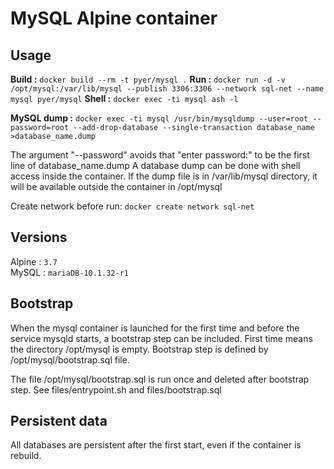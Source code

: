 # MySQL Alpine container


## Usage

**Build :** `docker build --rm -t pyer/mysql .`
**Run   :** `docker run -d -v /opt/mysql:/var/lib/mysql --publish 3306:3306 --network sql-net --name mysql pyer/mysql`
**Shell :** `docker exec -ti mysql ash -l`

**MySQL dump   :** `docker exec -ti mysql /usr/bin/mysqldump --user=root --password=root --add-drop-database --single-transaction database_name >database_name.dump`

The argument "--password" avoids that "enter password:" to be the first line of database\_name.dump
A database dump can be done  with shell access inside the container.
If the dump file is in /var/lib/mysql directory, it will be available outside the container in /opt/mysql

Create network before run: `docker create network sql-net`


## Versions

Alpine : `3.7`   
MySQL : `mariaDB-10.1.32-r1`


## Bootstrap

When the mysql container is launched for the first time and before the service mysqld starts, a bootstrap step can be included.
First time means the directory /opt/mysql is empty.
Bootstrap step is defined by /opt/mysql/bootstrap.sql file.

The file /opt/mysql/bootstrap.sql is run once and deleted after bootstrap step. 
See files/entrypoint.sh and files/bootstrap.sql


## Persistent data

All databases are persistent after the first start, even if the container is rebuild.

